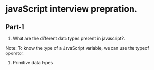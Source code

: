 # javaScript interview prepration.

## Part-1

1. What are the different data types present in javascript?.

Note: To know the type of a JavaScript variable, we can use the typeof operator.

1.  Primitive data types
